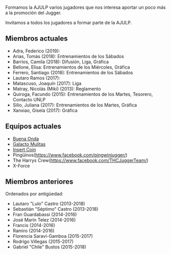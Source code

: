 Formamos la AJULP varios jugadores que nos interesa aportar un poco más a la promoción del Jugger.

Invitamos a todos los jugadores a formar parte de la AJULP.

## Miembros actuales

* Adra, Federico (2019):
* Arias, Tomás (2018): Entrenamientos de los Sábados
* Barrios, Camila (2018): Difusión, Liga, Gráfica
* Bellone, Elisa: Entrenamientos de los Miércoles, Gráfica
* Ferrero, Santiago (2018): Entrenamientos de los Sábados
* Lautaro Ramos (2017):
* Matascuso, Joaquín (2017): Liga
* Matray, Nicolás (Miki) (2013): Reglamento
* Quiroga, Facundo (2015): Entrenamientos de los Martes, Tesorero, Contacto UNLP
* Silio, Juliana (2017): Entrenamientos de los Martes, Gráfica
* Xanxiao, Gisela (2017): Gráfica

## Equipos actuales

* [Buena Onda](https://www.facebook.com/BuenaOndaJugger/?)
* [Galacto Mulitas](https://www.facebook.com/GalactoMulitas-FC-538050856585862/)
* [Insert Coin](https://www.facebook.com/insertcoinjuggerteam/)
* Pingüinos(https://www.facebook.com/pingwinjugger/)
* The Harrys Crew(https://www.facebook.com/THCJuggerTeam/)
* X-Force

## Miembros anteriores

Ordenados por antigüedad:

* Lautaro "Lulo" Castro (2013-2018)
* Sebastián "Séptimo" Castro (2013-2018)
* Fran Guardabassi (2014-2016)
* José Marín Telez (2014-2016)
* Francis  (2014-2016)
* Ramiro (2014-2016)
* Florencia Saraví-Gamboa (2015-2017)
* Rodrigo Villegas (2015-2017)
* Gabriel "Chile" Bustos (2015-2018)
